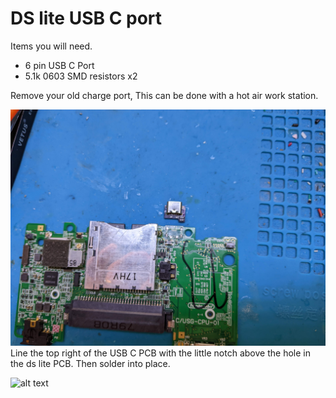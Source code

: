 # DS lite USB C port

Items you will need.
  * 6 pin USB C Port
  * 5.1k 0603 SMD resistors x2

Remove your old charge port, This can be done with a hot air work station.

![alt text](https://github.com/facelesstech/ds_lite_usb_c_port/blob/main/PXL_20220602_134702559.jpg?raw=true)
Line the top right of the USB C PCB with the little notch above the hole in the ds lite PCB. Then solder into place.

![alt text](https://github.com/facelesstech/ds_lite_usb_c_port/blob/main/PXL_20220602_134710549.MP.jpg?raw=true)

